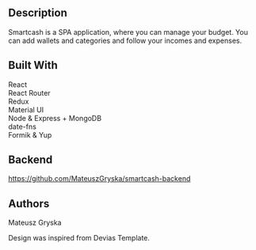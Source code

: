 ## Description

Smartcash is a SPA application, where you can manage your budget. You can add wallets and categories and follow your incomes and expenses.

## Built With
React <br />
React Router <br />
Redux <br />
Material UI <br />
Node & Express + MongoDB <br />
date-fns <br />
Formik & Yup <br />

## Backend
https://github.com/MateuszGryska/smartcash-backend

## Authors
Mateusz Gryska

Design was inspired from Devias Template.
